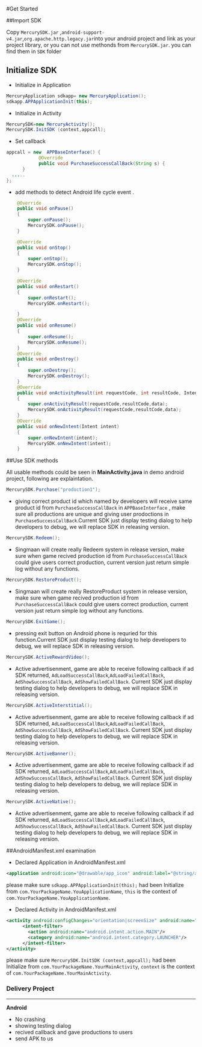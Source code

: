 #Get Started

##Import SDK

Copy `MercurySDK.jar` ,`android-support-v4.jar`,`org.apache.http.legacy.jar`into your android project and link as your project library, or you can not use methonds from `MercurySDK.jar`. you can find them in `SDK` folder



## Initialize SDK

* Initialize in Application

```java
MercuryApplication sdkapp= new MercuryApplication();
sdkapp.APPApplicationInit(this);
```

* Initialize in Activity

```java
MercurySDK=new MercuryActivity();
MercurySDK.InitSDK (context,appcall);
```

* Set callback

```java
appcall = new  APPBaseInterface() {
			@Override
			public void PurchaseSuccessCallBack(String s) {
      }
  .....
};
```

* add methods to detect Android life cycle event .

```java
	@Override
	public void onPause()
	{
		super.onPause();
		MercurySDK.onPause();
	}

	@Override
	public void onStop()
	{
		super.onStop();
		MercurySDK.onStop();
	}

	@Override
	public void onRestart()
	{
		super.onRestart();
		MercurySDK.onRestart();

	}
	@Override
	public void onResume()
	{
		super.onResume();
		MercurySDK.onResume();
	}
	@Override
	public void onDestroy()
	{
		super.onDestroy();
		MercurySDK.onDestroy();
	}
	@Override
	public void onActivityResult(int requestCode, int resultCode, Intent data)
	{
		super.onActivityResult(requestCode,resultCode,data);
		MercurySDK.onActivityResult(requestCode,resultCode,data);
	}
	@Override
	public void onNewIntent(Intent intent)
	{
		super.onNewIntent(intent);
		MercurySDK.onNewIntent(intent);
	}
```



##Use SDK methods

All usable methods could be seen in **MainActivity.java** in demo android project, following are explaintation.

```java
MercurySDK.Purchase("production1");
```

* giving correct product id which named by developers will receive same product id from `PurchaseSuccessCallBack` in `APPBaseInterface` , make sure all productions are unique and giving user prodoctions in `PurchaseSuccessCallBack`.Current SDK just display testing dialog to help developers to debug, we will replace SDK in releasing version.

```java
MercurySDK.Redeem();
```

* Singmaan will create really Redeem system in release version, make sure when game recived production id from `PurchaseSuccessCallBack` could give users correct production, current version just return simple log without any functions.

```java
MercurySDK.RestoreProduct();
```

* Singmaan will create really RestoreProduct system in release version, make sure when game recived production id from `PurchaseSuccessCallBack` could give users correct production, current version just return simple log without any functions.

```java
MercurySDK.ExitGame();
```

* pressing exit button on Android phone is requried for this function.Current SDK just display testing dialog to help developers to debug, we will replace SDK in releasing version.

```java
MercurySDK.ActiveRewardVideo();
```

* Active advertisenment,  game are able to receive following callback if ad SDK returned, `AdLoadSuccessCallBack`,`AdLoadFailedCallBack`, `AdShowSuccessCallBack`, `AdShowFailedCallBack`. Current SDK just display testing dialog to help developers to debug, we will replace SDK in releasing version.

```java
MercurySDK.ActiveInterstitial();
```

* Active advertisenment,  game are able to receive following callback if ad SDK returned, `AdLoadSuccessCallBack`,`AdLoadFailedCallBack`, `AdShowSuccessCallBack`, `AdShowFailedCallBack`. Current SDK just display testing dialog to help developers to debug, we will replace SDK in releasing version.

```java
MercurySDK.ActiveBanner();
```

* Active advertisenment,  game are able to receive following callback if ad SDK returned, `AdLoadSuccessCallBack`,`AdLoadFailedCallBack`, `AdShowSuccessCallBack`, `AdShowFailedCallBack`. Current SDK just display testing dialog to help developers to debug, we will replace SDK in releasing version.

```java
MercurySDK.ActiveNative();
```

* Active advertisenment,  game are able to receive following callback if ad SDK returned, `AdLoadSuccessCallBack`,`AdLoadFailedCallBack`, `AdShowSuccessCallBack`, `AdShowFailedCallBack`. Current SDK just display testing dialog to help developers to debug, we will replace SDK in releasing version.

##AndroidManifest.xml examination

* Declared Application in AndroidManifest.xml

```xml
<application android:icon="@drawable/app_icon" android:label="@string/app_name" android:name="com.YourPackageName.YouApplicationName">
```

please make sure `sdkapp.APPApplicationInit(this);` had been Initialize from `com.YourPackageName.YouApplicationName`, `this` is the context of `com.YourPackageName.YouApplicationName`.



* Declared Activity in AndroidManifest.xml

```xml
<activity android:configChanges="orientation|screenSize" android:name="com.YourPackageName.YourMainActivity" android:screenOrientation="landscape" android:theme="@android:style/Theme.NoTitleBar.Fullscreen">
      <intent-filter>
        <action android:name="android.intent.action.MAIN"/>
        <category android:name="android.intent.category.LAUNCHER"/>
      </intent-filter>
</activity>
```

please make sure `MercurySDK.InitSDK (context,appcall);` had been Initialize from `com.YourPackageName.YourMainActivity`, `context` is the context of `com.YourPackageName.YourMainActivity`.

### Delivery Project

----

**Android**

* No crashing
* showing testing dialog
* recived callback and gave productions to users
* send APK to us